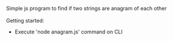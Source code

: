 Simple js program to find if two strings are anagram of each other </br>
</br>
Getting started: </br>
- Execute 'node anagram.js' command on CLI
